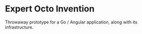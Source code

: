 # Expert Octo Invention

Throwaway prototype for a Go / Angular application, along with its infrastructure.
